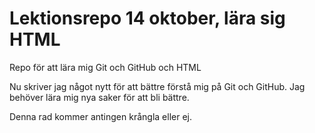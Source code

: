 # Lektionsrepo 14 oktober, lära sig HTML
Repo för att lära mig Git och GitHub och HTML

Nu skriver jag något nytt för att bättre förstå mig på Git och GitHub. Jag behöver lära mig nya saker för att bli bättre.

Denna rad kommer antingen krångla eller ej.
